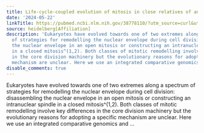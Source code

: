 ```yaml
---
title: Life-cycle-coupled evolution of mitosis in close relatives of animals
date: '2024-05-22'
linkTitle: https://pubmed.ncbi.nlm.nih.gov/38778110/?utm_source=curl&utm_medium=rss&utm_campaign=pubmed-2&utm_content=1FakS-2QOkCT8HsMOQP1bCRQ4YzyumYOmxmF0moLsQ3dFB1E9V&fc=20220326224207&ff=20240523183437&v=2.18.0.post9+e462414
source: heidelberg[Affiliation]
description: 'Eukaryotes have evolved towards one of two extremes along a spectrum
  of strategies for remodelling the nuclear envelope during cell division: disassembling
  the nuclear envelope in an open mitosis or constructing an intranuclear spindle
  in a closed mitosis^(1,2). Both classes of mitotic remodelling involve key differences
  in the core division machinery but the evolutionary reasons for adopting a specific
  mechanism are unclear. Here we use an integrated comparative genomics and ...'
disable_comments: true
---
```

Eukaryotes have evolved towards one of two extremes along a spectrum of strategies for remodelling the nuclear envelope during cell division: disassembling the nuclear envelope in an open mitosis or constructing an intranuclear spindle in a closed mitosis^(1,2). Both classes of mitotic remodelling involve key differences in the core division machinery but the evolutionary reasons for adopting a specific mechanism are unclear. Here we use an integrated comparative genomics and ...